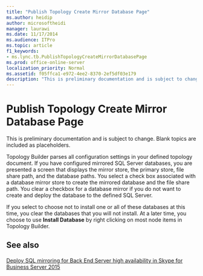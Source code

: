 ```yaml
---
title: "Publish Topology Create Mirror Database Page"
ms.author: heidip
author: microsoftheidi
manager: laurawi
ms.date: 11/17/2014
ms.audience: ITPro
ms.topic: article
f1_keywords:
- ms.lync.tb.PublishTopologyCreateMirrorDatabasePage
ms.prod: office-online-server
localization_priority: Normal
ms.assetid: f05ffca1-e972-4ee2-8370-2ef5df03e179
description: "This is preliminary documentation and is subject to change. Blank topics are included as placeholders."
---
```


# Publish Topology Create Mirror Database Page
 
This is preliminary documentation and is subject to change. Blank topics are included as placeholders.
  
Topology Builder parses all configuration settings in your defined topology document. If you have configured mirrored SQL Server databases, you are presented a screen that displays the mirror store, the primary store, file share path, and the database paths. You select a check box associated with a database mirror store to create the mirrored database and the file share path. You clear a checkbox for a database mirror if you do not want to create and deploy the database to the defined SQL Server.
  
 If you select to choose not to install one or all of these databases at this time, you clear the databases that you will not install. At a later time, you choose to use **Install Database** by right clicking on most node items in Topology Builder.
  
## See also

#### 

[Deploy SQL mirroring for Back End Server high availability in Skype for Business Server 2015](../../deploy-1/deploy-high-availability-and-disaster-recovery/sql-mirroring-for-high-availability.md)

